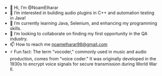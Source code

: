 - 👋 Hi, I’m @NoamElharar
- 👀 I’m interested in buliding audio plugins in C++ and automation testing in Java!
- 🌱 I’m currently learning Java, Selenium, and enhancing my programming skills.
- 💞️ I’m looking to collaborate on finding my first opportunity in the QA industry.
- 📫 How to reach me noamelharar98@gmail.com
- ⚡ Fun fact: The term "vocoder," commonly used in music and audio production, comes from "voice coder." It was originally developed in the 1930s to encrypt voice signals for secure transmission during World War II.

<!---
NoamElharar/NoamElharar is a ✨ special ✨ repository because its `README.md` (this file) appears on your GitHub profile.
You can click the Preview link to take a look at your changes.
--->
